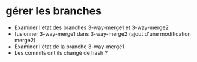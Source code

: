 # gérer les branches

* Examiner l'etat des branches 3-way-merge1 et 3-way-merge2
* fusionner 3-way-merge1 dans 3-way-merge2 (ajout d'une modification merge2)
* Examiner l'état de la branche 3-way-merge1
* Les commits ont ils changé de hash ?